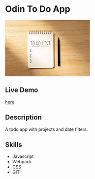 # Odin To Do App

![todo](assets/../src/assets/banner.jpeg)

## Live Demo
[here](https://tannerhornsby7.github.io/odin-todo/)

## Description

A todo app with projects and date filters.

## Skills
- Javascript
- Webpack
- CSS
- GIT